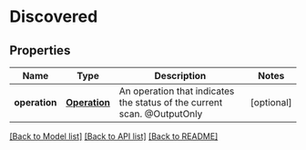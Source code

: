 # Discovered

## Properties
Name | Type | Description | Notes
------------ | ------------- | ------------- | -------------
**operation** | [**Operation**](Operation.md) | An operation that indicates the status of the current scan. @OutputOnly | [optional] 

[[Back to Model list]](../README.md#documentation-for-models) [[Back to API list]](../README.md#documentation-for-api-endpoints) [[Back to README]](../README.md)


